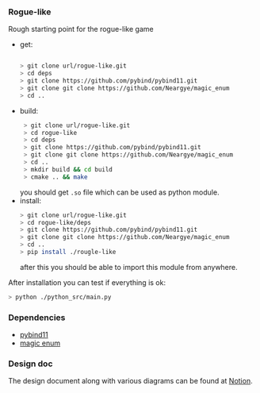 ### Rogue-like 
Rough starting point for the rogue-like game
- get:
  ```bash
  
  > git clone url/rogue-like.git
  > cd deps
  > git clone https://github.com/pybind/pybind11.git
  > git clone git clone https://github.com/Neargye/magic_enum
  > cd ..
  ```
- build:
  ```bash
   > git clone url/rogue-like.git 
   > cd rogue-like
   > cd deps
   > git clone https://github.com/pybind/pybind11.git
   > git clone git clone https://github.com/Neargye/magic_enum
   > cd .. 
   > mkdir build && cd build
   > cmake .. && make 
  ```
  you should get ``.so`` file which can be used as python module.
- install:
  ```bash
  > git clone url/rogue-like.git
  > cd rogue-like/deps
  > git clone https://github.com/pybind/pybind11.git
  > git clone git clone https://github.com/Neargye/magic_enum
  > cd .. 
  > pip install ./rougle-like
  ```
  after this you should be able to import this module from anywhere.

After installation you can test if everything is ok:

```bash
> python ./python_src/main.py 
```

### Dependencies

 - [pybind11](https://github.com/pybind/pybind11)
 - [magic enum](https://github.com/Neargye/magic_enum)

### Design doc

The design document along with various diagrams can be found at 
[Notion](https://www.notion.so/c751085ebb244bcf8942cf17ddce652b).